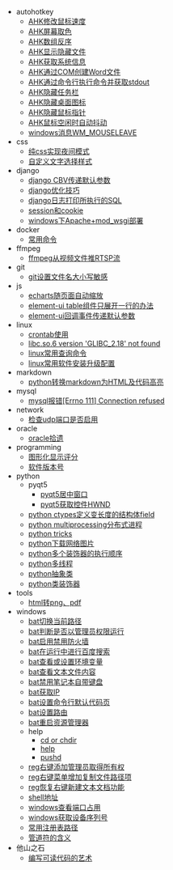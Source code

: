 + autohotkey
  + [AHK修改鼠标速度](/docs/autohotkey/AHK%E4%BF%AE%E6%94%B9%E9%BC%A0%E6%A0%87%E9%80%9F%E5%BA%A6.md)
  + [AHK屏幕取色](/docs/autohotkey/AHK%E5%B1%8F%E5%B9%95%E5%8F%96%E8%89%B2.md)
  + [AHK数组反序](/docs/autohotkey/AHK%E6%95%B0%E7%BB%84%E5%8F%8D%E5%BA%8F.md)
  + [AHK显示隐藏文件](/docs/autohotkey/AHK%E6%98%BE%E7%A4%BA%E9%9A%90%E8%97%8F%E6%96%87%E4%BB%B6.md)
  + [AHK获取系统信息](/docs/autohotkey/AHK%E8%8E%B7%E5%8F%96%E7%B3%BB%E7%BB%9F%E4%BF%A1%E6%81%AF.md)
  + [AHK通过COM创建Word文件](/docs/autohotkey/AHK%E9%80%9A%E8%BF%87COM%E5%88%9B%E5%BB%BAWord%E6%96%87%E4%BB%B6.md)
  + [AHK通过命令行执行命令并获取stdout](/docs/autohotkey/AHK%E9%80%9A%E8%BF%87%E5%91%BD%E4%BB%A4%E8%A1%8C%E6%89%A7%E8%A1%8C%E5%91%BD%E4%BB%A4%E5%B9%B6%E8%8E%B7%E5%8F%96stdout.md)
  + [AHK隐藏任务栏](/docs/autohotkey/AHK%E9%9A%90%E8%97%8F%E4%BB%BB%E5%8A%A1%E6%A0%8F.md)
  + [AHK隐藏桌面图标](/docs/autohotkey/AHK%E9%9A%90%E8%97%8F%E6%A1%8C%E9%9D%A2%E5%9B%BE%E6%A0%87.md)
  + [AHK隐藏鼠标指针](/docs/autohotkey/AHK%E9%9A%90%E8%97%8F%E9%BC%A0%E6%A0%87%E6%8C%87%E9%92%88.md)
  + [AHK鼠标空闲时自动抖动](/docs/autohotkey/AHK%E9%BC%A0%E6%A0%87%E7%A9%BA%E9%97%B2%E6%97%B6%E8%87%AA%E5%8A%A8%E6%8A%96%E5%8A%A8.md)
  + [windows消息WM_MOUSELEAVE](/docs/autohotkey/windows%E6%B6%88%E6%81%AFWM_MOUSELEAVE.md)
+ css
  + [纯css实现夜间模式](/docs/css/%E7%BA%AFcss%E5%AE%9E%E7%8E%B0%E5%A4%9C%E9%97%B4%E6%A8%A1%E5%BC%8F.md)
  + [自定义文字选择样式](/docs/css/%E8%87%AA%E5%AE%9A%E4%B9%89%E6%96%87%E5%AD%97%E9%80%89%E6%8B%A9%E6%A0%B7%E5%BC%8F.md)
+ django
  + [django CBV传递默认参数](/docs/django/django%20CBV%E4%BC%A0%E9%80%92%E9%BB%98%E8%AE%A4%E5%8F%82%E6%95%B0.md)
  + [django优化技巧](/docs/django/django%E4%BC%98%E5%8C%96%E6%8A%80%E5%B7%A7.md)
  + [django日志打印所执行的SQL](/docs/django/django%E6%97%A5%E5%BF%97%E6%89%93%E5%8D%B0%E6%89%80%E6%89%A7%E8%A1%8C%E7%9A%84SQL.md)
  + [session和cookie](/docs/django/session%E5%92%8Ccookie.md)
  + [windows下Apache+mod_wsgi部署](/docs/django/windows%E4%B8%8BApache%2Bmod_wsgi%E9%83%A8%E7%BD%B2.md)
+ docker
  + [常用命令](/docs/docker/%E5%B8%B8%E7%94%A8%E5%91%BD%E4%BB%A4.md)
+ ffmpeg
  + [ffmpeg从视频文件推RTSP流](/docs/ffmpeg/ffmpeg%E4%BB%8E%E8%A7%86%E9%A2%91%E6%96%87%E4%BB%B6%E6%8E%A8RTSP%E6%B5%81.md)
+ git
  + [git设置文件名大小写敏感](/docs/git/git%E8%AE%BE%E7%BD%AE%E6%96%87%E4%BB%B6%E5%90%8D%E5%A4%A7%E5%B0%8F%E5%86%99%E6%95%8F%E6%84%9F.md)
+ js
  + [echarts随页面自动缩放](/docs/js/echarts%E9%9A%8F%E9%A1%B5%E9%9D%A2%E8%87%AA%E5%8A%A8%E7%BC%A9%E6%94%BE.md)
  + [element-ui table组件只展开一行的办法](/docs/js/element-ui%20table%E7%BB%84%E4%BB%B6%E5%8F%AA%E5%B1%95%E5%BC%80%E4%B8%80%E8%A1%8C%E7%9A%84%E5%8A%9E%E6%B3%95.md)
  + [element-ui回调事件传递默认参数](/docs/js/element-ui%E5%9B%9E%E8%B0%83%E4%BA%8B%E4%BB%B6%E4%BC%A0%E9%80%92%E9%BB%98%E8%AE%A4%E5%8F%82%E6%95%B0.md)
+ linux
  + [crontab使用](/docs/linux/crontab%E4%BD%BF%E7%94%A8.md)
  + [libc.so.6 version 'GLIBC_2.18' not found](/docs/linux/libc.so.6%20version%20%27GLIBC_2.18%27%20not%20found.md)
  + [linux常用查询命令](/docs/linux/linux%E5%B8%B8%E7%94%A8%E6%9F%A5%E8%AF%A2%E5%91%BD%E4%BB%A4.md)
  + [linux常用软件安装升级配置](/docs/linux/linux%E5%B8%B8%E7%94%A8%E8%BD%AF%E4%BB%B6%E5%AE%89%E8%A3%85%E5%8D%87%E7%BA%A7%E9%85%8D%E7%BD%AE.md)
+ markdown
  + [python转换markdown为HTML及代码高亮](/docs/markdown/python%E8%BD%AC%E6%8D%A2markdown%E4%B8%BAHTML%E5%8F%8A%E4%BB%A3%E7%A0%81%E9%AB%98%E4%BA%AE.md)
+ mysql
  + [mysql报错[Errno 111] Connection refused](/docs/mysql/mysql%E6%8A%A5%E9%94%99%5BErrno%20111%5D%20Connection%20refused.md)
+ network
  + [检查udp端口是否启用](/docs/network/%E6%A3%80%E6%9F%A5udp%E7%AB%AF%E5%8F%A3%E6%98%AF%E5%90%A6%E5%90%AF%E7%94%A8.md)
+ oracle
  + [oracle拾遗](/docs/oracle/oracle%E6%8B%BE%E9%81%97.md)
+ programming
  + [图形化显示评分](/docs/programming/%E5%9B%BE%E5%BD%A2%E5%8C%96%E6%98%BE%E7%A4%BA%E8%AF%84%E5%88%86.md)
  + [软件版本号](/docs/programming/%E8%BD%AF%E4%BB%B6%E7%89%88%E6%9C%AC%E5%8F%B7.md)
+ python
  + pyqt5
    + [pyqt5居中窗口](/docs/python/pyqt5/pyqt5%E5%B1%85%E4%B8%AD%E7%AA%97%E5%8F%A3.md)
    + [pyqt5获取控件HWND](/docs/python/pyqt5/pyqt5%E8%8E%B7%E5%8F%96%E6%8E%A7%E4%BB%B6HWND.md)
  + [python ctypes定义变长度的结构体field](/docs/python/python%20ctypes%E5%AE%9A%E4%B9%89%E5%8F%98%E9%95%BF%E5%BA%A6%E7%9A%84%E7%BB%93%E6%9E%84%E4%BD%93field.md)
  + [python multiprocessing分布式进程](/docs/python/python%20multiprocessing%E5%88%86%E5%B8%83%E5%BC%8F%E8%BF%9B%E7%A8%8B.md)
  + [python tricks](/docs/python/python%20tricks.md)
  + [python下载网络图片](/docs/python/python%E4%B8%8B%E8%BD%BD%E7%BD%91%E7%BB%9C%E5%9B%BE%E7%89%87.md)
  + [python多个装饰器的执行顺序](/docs/python/python%E5%A4%9A%E4%B8%AA%E8%A3%85%E9%A5%B0%E5%99%A8%E7%9A%84%E6%89%A7%E8%A1%8C%E9%A1%BA%E5%BA%8F.md)
  + [python多线程](/docs/python/python%E5%A4%9A%E7%BA%BF%E7%A8%8B.md)
  + [python抽象类](/docs/python/python%E6%8A%BD%E8%B1%A1%E7%B1%BB.md)
  + [python类装饰器](/docs/python/python%E7%B1%BB%E8%A3%85%E9%A5%B0%E5%99%A8.md)
+ tools
  + [html转png、pdf](/docs/tools/html%E8%BD%ACpng%E3%80%81pdf.md)
+ windows
  + [bat切换当前路径](/docs/windows/bat%E5%88%87%E6%8D%A2%E5%BD%93%E5%89%8D%E8%B7%AF%E5%BE%84.md)
  + [bat判断是否以管理员权限运行](/docs/windows/bat%E5%88%A4%E6%96%AD%E6%98%AF%E5%90%A6%E4%BB%A5%E7%AE%A1%E7%90%86%E5%91%98%E6%9D%83%E9%99%90%E8%BF%90%E8%A1%8C.md)
  + [bat启用禁用防火墙](/docs/windows/bat%E5%90%AF%E7%94%A8%E7%A6%81%E7%94%A8%E9%98%B2%E7%81%AB%E5%A2%99.md)
  + [bat在运行中进行百度搜索](/docs/windows/bat%E5%9C%A8%E8%BF%90%E8%A1%8C%E4%B8%AD%E8%BF%9B%E8%A1%8C%E7%99%BE%E5%BA%A6%E6%90%9C%E7%B4%A2.md)
  + [bat查看或设置环境变量](/docs/windows/bat%E6%9F%A5%E7%9C%8B%E6%88%96%E8%AE%BE%E7%BD%AE%E7%8E%AF%E5%A2%83%E5%8F%98%E9%87%8F.md)
  + [bat查看文本文件内容](/docs/windows/bat%E6%9F%A5%E7%9C%8B%E6%96%87%E6%9C%AC%E6%96%87%E4%BB%B6%E5%86%85%E5%AE%B9.md)
  + [bat禁用笔记本自带键盘](/docs/windows/bat%E7%A6%81%E7%94%A8%E7%AC%94%E8%AE%B0%E6%9C%AC%E8%87%AA%E5%B8%A6%E9%94%AE%E7%9B%98.md)
  + [bat获取IP](/docs/windows/bat%E8%8E%B7%E5%8F%96IP.md)
  + [bat设置命令行默认代码页](/docs/windows/bat%E8%AE%BE%E7%BD%AE%E5%91%BD%E4%BB%A4%E8%A1%8C%E9%BB%98%E8%AE%A4%E4%BB%A3%E7%A0%81%E9%A1%B5.md)
  + [bat设置路由](/docs/windows/bat%E8%AE%BE%E7%BD%AE%E8%B7%AF%E7%94%B1.md)
  + [bat重启资源管理器](/docs/windows/bat%E9%87%8D%E5%90%AF%E8%B5%84%E6%BA%90%E7%AE%A1%E7%90%86%E5%99%A8.md)
  + help
    + [cd or chdir](/docs/windows/help/cd%20or%20chdir.md)
    + [help](/docs/windows/help/help.md)
    + [pushd](/docs/windows/help/pushd.md)
  + [reg右键添加管理员取得所有权](/docs/windows/reg%E5%8F%B3%E9%94%AE%E6%B7%BB%E5%8A%A0%E7%AE%A1%E7%90%86%E5%91%98%E5%8F%96%E5%BE%97%E6%89%80%E6%9C%89%E6%9D%83.md)
  + [reg右键菜单增加复制文件路径项](/docs/windows/reg%E5%8F%B3%E9%94%AE%E8%8F%9C%E5%8D%95%E5%A2%9E%E5%8A%A0%E5%A4%8D%E5%88%B6%E6%96%87%E4%BB%B6%E8%B7%AF%E5%BE%84%E9%A1%B9.md)
  + [reg恢复右键新建文本文档功能](/docs/windows/reg%E6%81%A2%E5%A4%8D%E5%8F%B3%E9%94%AE%E6%96%B0%E5%BB%BA%E6%96%87%E6%9C%AC%E6%96%87%E6%A1%A3%E5%8A%9F%E8%83%BD.md)
  + [shell地址](/docs/windows/shell%E5%9C%B0%E5%9D%80.md)
  + [windows查看端口占用](/docs/windows/windows%E6%9F%A5%E7%9C%8B%E7%AB%AF%E5%8F%A3%E5%8D%A0%E7%94%A8.md)
  + [windows获取设备序列号](/docs/windows/windows%E8%8E%B7%E5%8F%96%E8%AE%BE%E5%A4%87%E5%BA%8F%E5%88%97%E5%8F%B7.md)
  + [常用注册表路径](/docs/windows/%E5%B8%B8%E7%94%A8%E6%B3%A8%E5%86%8C%E8%A1%A8%E8%B7%AF%E5%BE%84.md)
  + [管道符的含义](/docs/windows/%E7%AE%A1%E9%81%93%E7%AC%A6%E7%9A%84%E5%90%AB%E4%B9%89.md)
+ 他山之石
  + [编写可读代码的艺术](/docs/%E4%BB%96%E5%B1%B1%E4%B9%8B%E7%9F%B3/%E7%BC%96%E5%86%99%E5%8F%AF%E8%AF%BB%E4%BB%A3%E7%A0%81%E7%9A%84%E8%89%BA%E6%9C%AF.md)
